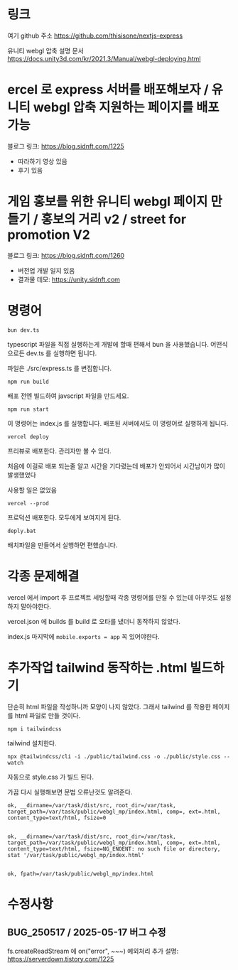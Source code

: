 # 링크

여기 github 주소
https://github.com/thisisone/nextjs-express

유니티 webgl 압축 설명 문서
https://docs.unity3d.com/kr/2021.3/Manual/webgl-deploying.html

# ercel 로 express 서버를 배포해보자 / 유니티 webgl 압축 지원하는 페이지를 배포 가능

블로그 링크:
https://blog.sidnft.com/1225

- 따라하기 영상 있음
- 후기 있음

# 게임 홍보를 위한 유니티 webgl 페이지 만들기 / 홍보의 거리 v2 / street for promotion V2

블로그 링크:
https://blog.sidnft.com/1260

- 버전업 개발 일지 있음
- 결과물 데모: https://unity.sidnft.com

# 명령어

```
bun dev.ts
```

typescript 파일을 직접 실행하는게 개발에 할때 편해서 bun 을 사용했습니다. 어떤식으로든 dev.ts 를 실행하면 됩니다.

파일은 ./src/express.ts 를 변집합니다.

```
npm run build
```

배포 전엔 빌드하여 javscript 파일을 만드세요.

```
npm run start
```

이 명령어는 index.js 를 실행합니다.
배포된 서버에서도 이 명령어로 실행하게 됩니다.

```
vercel deploy
```

프리뷰로 배포한다.
관리자만 볼 수 있다.

처음에 이걸로 배포 되는줄 알고 시간을 기다렸는데
배포가 안되어서 시간남이가 많이 발생했었다

사용할 일은 없었음

```
vercel --prod
```

프로덕션 배포한다.
모두에게 보여지게 된다.

```
deply.bat
```

배치파일을 만들어서 실행하면 편했습니다.

# 각종 문제해결

vercel 에서 import 후 프로젝트 세팅할때
각종 명령어를 만질 수 있는데 아무것도 설정하지 말아야한다.

vercel.json 에 builds 를 build 로 오타를 냈더니 동작하지 않았다.

index.js 마지막에 `mobile.exports = app`
꼭 있어야한다.

# 추가작업 tailwind 동작하는 .html 빌드하기

단순히 html 파일을 작성하니까 모양이 나지 않았다.
그래서 tailwind 를 작용한 페이지를 html 파일로 만들 것이다.

```
npm i tailwindcss
```

tailwind 설치한다.

```
npx @tailwindcss/cli -i ./public/tailwind.css -o ./public/style.css --watch
```

자동으로 style.css 가 빌드 된다.

가끔 다시 실행해보면 문법 오류난것도 알려준다.

```
ok, __dirname=/var/task/dist/src, root_dir=/var/task, target_path=/var/task/public/webgl_mp/index.html, comp=, ext=.html, content_type=text/html, fsize=0


ok, __dirname=/var/task/dist/src, root_dir=/var/task, target_path=/var/task/public/webgl_mp/index.html, comp=, ext=.html, content_type=text/html, fsize=NG_ENOENT: no such file or directory, stat '/var/task/public/webgl_mp/index.html'


ok, fpath=/var/task/public/webgl_mp/index.html

```

# 수정사항

## BUG_250517 / 2025-05-17 버그 수정

fs.createReadStream 에 on("error", ~~~) 예외처리 추가
설명: https://serverdown.tistory.com/1225
